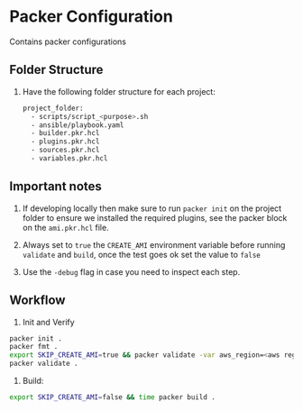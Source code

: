 # Packer Configuration

Contains packer configurations

## Folder Structure

1. Have the following folder structure for each project:

    ```bash
    project_folder:
      - scripts/script_<purpose>.sh
      - ansible/playbook.yaml
      - builder.pkr.hcl
      - plugins.pkr.hcl
      - sources.pkr.hcl
      - variables.pkr.hcl
    ```

## Important notes

1. If developing locally then make sure to run `packer init` on the project folder to ensure we installed the required plugins, see the packer block on the `ami.pkr.hcl` file.

1. Always set to `true` the `CREATE_AMI` environment variable before running `validate` and `build`, once the test goes ok set the value to `false`
1. Use the `-debug` flag in case you need to inspect each step.

## Workflow

1. Init and Verify

```bash
packer init .
packer fmt .
export SKIP_CREATE_AMI=true && packer validate -var aws_region=<aws region> .
packer validate .
```

1. Build:

```bash
export SKIP_CREATE_AMI=false && time packer build .
```
